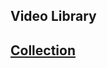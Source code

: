 ## Video Library

## [Collection](https://docs.google.com/spreadsheets/d/e/2PACX-1vTVIs7DIsHUOUhfRhbY1tdtxmSOdBVBOPstgOHK7I54QkeflxVkxgQ5b0nyh2IjgaBZ-tdFBcm03fci/pubhtml?gid=0&single=true)
